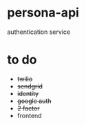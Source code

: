 # persona-api
authentication service

# to do
* ~~twilio~~
* ~~sendgrid~~
* ~~identity~~
* ~~google auth~~
* ~~2 factor~~
* frontend

